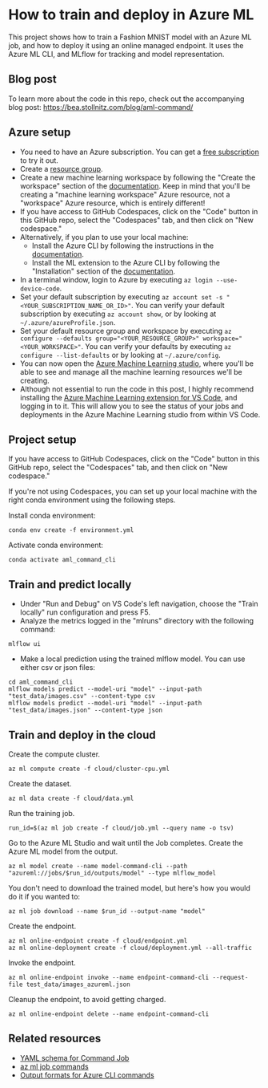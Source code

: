 # How to train and deploy in Azure ML

This project shows how to train a Fashion MNIST model with an Azure ML job, and how to deploy it using an online managed endpoint. It uses the Azure ML CLI, and MLflow for tracking and model representation.


## Blog post

To learn more about the code in this repo, check out the accompanying blog post: https://bea.stollnitz.com/blog/aml-command/


## Azure setup

* You need to have an Azure subscription. You can get a [free subscription](https://azure.microsoft.com/en-us/free?WT.mc_id=aiml-67316-bstollnitz) to try it out.
* Create a [resource group](https://docs.microsoft.com/en-us/azure/azure-resource-manager/management/manage-resource-groups-portal?WT.mc_id=aiml-67316-bstollnitz).
* Create a new machine learning workspace by following the "Create the workspace" section of the [documentation](https://docs.microsoft.com/en-us/azure/machine-learning/quickstart-create-resources?WT.mc_id=aiml-67316-bstollnitz). Keep in mind that you'll be creating a "machine learning workspace" Azure resource, not a "workspace" Azure resource, which is entirely different!
* If you have access to GitHub Codespaces, click on the "Code" button in this GitHub repo, select the "Codespaces" tab, and then click on "New codespace."
* Alternatively, if you plan to use your local machine:
  * Install the Azure CLI by following the instructions in the [documentation](https://docs.microsoft.com/en-us/cli/azure/install-azure-cli?WT.mc_id=aiml-67316-bstollnitz).
  * Install the ML extension to the Azure CLI by following the "Installation" section of the [documentation](https://docs.microsoft.com/en-us/azure/machine-learning/how-to-configure-cli?WT.mc_id=aiml-67316-bstollnitz).
* In a terminal window, login to Azure by executing `az login --use-device-code`. 
* Set your default subscription by executing `az account set -s "<YOUR_SUBSCRIPTION_NAME_OR_ID>"`. You can verify your default subscription by executing `az account show`, or by looking at `~/.azure/azureProfile.json`.
* Set your default resource group and workspace by executing `az configure --defaults group="<YOUR_RESOURCE_GROUP>" workspace="<YOUR_WORKSPACE>"`. You can verify your defaults by executing `az configure --list-defaults` or by looking at `~/.azure/config`.
* You can now open the [Azure Machine Learning studio](https://ml.azure.com/?WT.mc_id=aiml-67316-bstollnitz), where you'll be able to see and manage all the machine learning resources we'll be creating.
* Although not essential to run the code in this post, I highly recommend installing the [Azure Machine Learning extension for VS Code](https://marketplace.visualstudio.com/items?itemName=ms-toolsai.vscode-ai), and logging in to it. This will allow you to see the status of your jobs and deployments in the Azure Machine Learning studio from within VS Code.


## Project setup

If you have access to GitHub Codespaces, click on the "Code" button in this GitHub repo, select the "Codespaces" tab, and then click on "New codespace."

If you're not using Codespaces, you can set up your local machine with the right conda environment using the following steps.

Install conda environment:

```
conda env create -f environment.yml
```

Activate conda environment:

```
conda activate aml_command_cli
```


## Train and predict locally

* Under "Run and Debug" on VS Code's left navigation, choose the "Train locally" run configuration and press F5.
* Analyze the metrics logged in the "mlruns" directory with the following command:

```
mlflow ui
```

* Make a local prediction using the trained mlflow model. You can use either csv or json files:

```
cd aml_command_cli
mlflow models predict --model-uri "model" --input-path "test_data/images.csv" --content-type csv
mlflow models predict --model-uri "model" --input-path "test_data/images.json" --content-type json
```


## Train and deploy in the cloud

Create the compute cluster.

```
az ml compute create -f cloud/cluster-cpu.yml 
```

Create the dataset.

```
az ml data create -f cloud/data.yml 
```

Run the training job.

```
run_id=$(az ml job create -f cloud/job.yml --query name -o tsv)
```

Go to the Azure ML Studio and wait until the Job completes.
Create the Azure ML model from the output.

```
az ml model create --name model-command-cli --path "azureml://jobs/$run_id/outputs/model" --type mlflow_model
```

You don't need to download the trained model, but here's how you would do it if you wanted to:

```
az ml job download --name $run_id --output-name "model"
```

Create the endpoint.

```
az ml online-endpoint create -f cloud/endpoint.yml
az ml online-deployment create -f cloud/deployment.yml --all-traffic
```

Invoke the endpoint.

```
az ml online-endpoint invoke --name endpoint-command-cli --request-file test_data/images_azureml.json
```

Cleanup the endpoint, to avoid getting charged.

```
az ml online-endpoint delete --name endpoint-command-cli 
```


## Related resources
* [YAML schema for Command Job](https://docs.microsoft.com/en-us/azure/machine-learning/reference-yaml-job-command?WT.mc_id=aiml-67316-bstollnitz)
* [az ml job commands](https://docs.microsoft.com/en-us/cli/azure/ml/job?view=azure-cli-latest#az-ml-job-create?WT.mc_id=aiml-67316-bstollnitz)
* [Output formats for Azure CLI commands](https://docs.microsoft.com/en-us/cli/azure/format-output-azure-cli?WT.mc_id=aiml-67316-bstollnitz)
